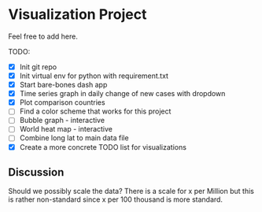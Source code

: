 # Visualization Project

Feel free to add here.

TODO:

- [x] Init git repo
- [x] Init virtual env for python with requirement.txt
- [x] Start bare-bones dash app
- [x] Time series graph in daily change of new cases with dropdown
- [x] Plot comparison countries 
- [ ] Find a color scheme that works for this project
- [ ] Bubble graph - interactive
- [ ] World heat map - interactive
- [ ] Combine long lat to main data file
- [x] Create a more concrete TODO list for visualizations

## Discussion

Should we possibly scale the data? There is a scale for x per Million but this is rather non-standard since x per 100 thousand is more standard.
